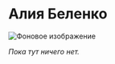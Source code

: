 # Алия Беленко

![Фоновое изображение](https://github.com/user-attachments/assets/1f8cb2d4-105c-4cc8-b240-5bf5d4121af8)


_Пока тут ничего нет._

